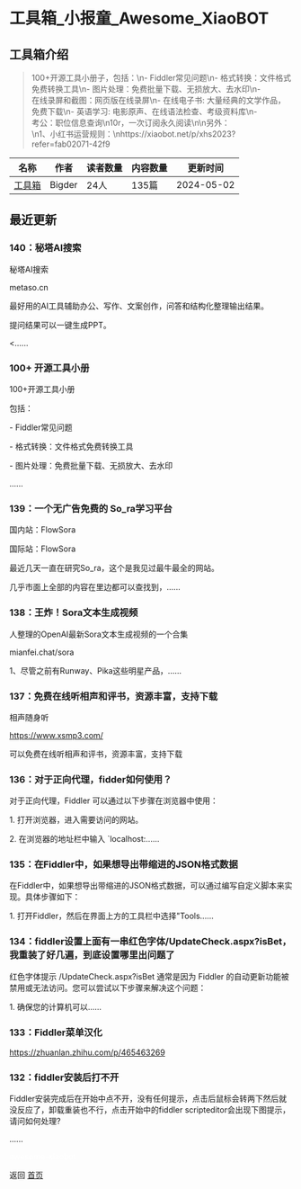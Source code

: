 # 工具箱_小报童_Awesome_XiaoBOT

## 工具箱介绍
> 100+开源工具小册子，包括：\n- Fiddler常见问题\n- 格式转换：文件格式免费转换工具\n- 图片处理：免费批量下载、无损放大、去水印\n-  
在线录屏和截图：网页版在线录屏\n- 在线电子书: 大量经典的文学作品，免费下载\n- 英语学习: 电影原声、在线语法检查、考级资料库\n-  
考公：职位信息查询\n10r，一次订阅永久阅读\n\n另外：  
\n1、小红书运营规则：\nhttps://xiaobot.net/p/xhs2023?refer=fab02071-42f9  
  


|名称|作者|读者数量|内容数量|更新时间|
|---|---|---|---|---|
|[工具箱](https://xiaobot.net/p/BigderTools?refer=0b133df9-27dc-423b-8101-639049001c13)|Bigder|24人|135篇|2024-05-02|

## 最近更新
### 140：秘塔AI搜索

秘塔AI搜索

metaso.cn

最好用的AI工具辅助办公、写作、文案创作，问答和结构化整理输出结果。

提问结果可以一键生成PPT。

<......

### 100+ 开源工具小册

100+开源工具小册

包括：

\- Fiddler常见问题

\- 格式转换：文件格式免费转换工具

\- 图片处理：免费批量下载、无损放大、去水印

......

### 139：一个无广告免费的 So_ra学习平台

国内站：FlowSora

国际站：FlowSora

最近几天一直在研究So_ra，这个是我见过最牛最全的网站。

几乎市面上全部的内容在里边都可以查找到，......

### 138：王炸！Sora文本生成视频

人整理的OpenAI最新Sora文本生成视频的一个合集

mianfei.chat/sora

1、尽管之前有Runway、Pika这些明星产品，......

### 137：免费在线听相声和评书，资源丰富，支持下载

相声随身听

https://www.xsmp3.com/

可以免费在线听相声和评书，资源丰富，支持下载

### 136：对于正向代理，fidder如何使用？

对于正向代理，Fiddler 可以通过以下步骤在浏览器中使用：

1\. 打开浏览器，进入需要访问的网站。

2\. 在浏览器的地址栏中输入 `localhost:......

### 135：在Fiddler中，如果想导出带缩进的JSON格式数据

在Fiddler中，如果想导出带缩进的JSON格式数据，可以通过编写自定义脚本来实现。具体步骤如下：

1\. 打开Fiddler，然后在界面上方的工具栏中选择"Tools......

### 134：fiddler设置上面有一串红色字体/UpdateCheck.aspx?isBet，我重装了好几遍，到底设置哪里出问题了

红色字体提示 /UpdateCheck.aspx?isBet 通常是因为 Fiddler 的自动更新功能被禁用或无法访问。您可以尝试以下步骤来解决这个问题：

1\. 确保您的计算机可以......

### 133：Fiddler菜单汉化

https://zhuanlan.zhihu.com/p/465463269

### 132：fiddler安装后打不开

Fiddler安装完成后在开始中点不开，没有任何提示，点击后鼠标会转两下然后就没反应了，卸载重装也不行，点击开始中的fiddler
scripteditor会出现下图提示，请问如何处理?

......


<a href="https://github.com/Reno9527/awesome-xiaobot" style="color: white; text-decoration: none;">awesome-xiaobot</a>

返回 [首页](../README.md)
